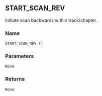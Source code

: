 ## START\_SCAN\_REV

Initiate scan backwards within track/chapter.


### Name

`START_SCAN_REV ()`


### Parameters

`None`


### Returns

`None`
